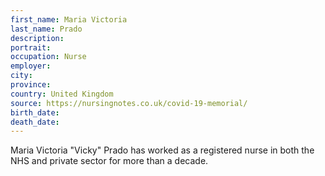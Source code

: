 ```yaml
---
first_name: Maria Victoria
last_name: Prado
description: 
portrait: 
occupation: Nurse
employer: 
city: 
province: 
country: United Kingdom
source: https://nursingnotes.co.uk/covid-19-memorial/
birth_date: 
death_date: 
---
```


Maria Victoria "Vicky" Prado has worked as a registered nurse in both the NHS and private sector for more than a decade.